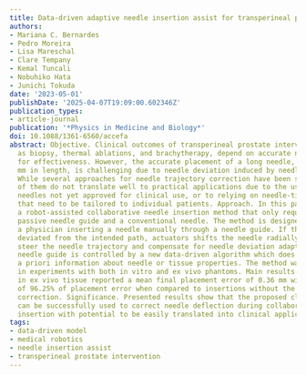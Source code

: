 ```yaml
---
title: Data-driven adaptive needle insertion assist for transperineal prostate interventions
authors:
- Mariana C. Bernardes
- Pedro Moreira
- Lisa Mareschal
- Clare Tempany
- Kemal Tuncali
- Nobuhiko Hata
- Junichi Tokuda
date: '2023-05-01'
publishDate: '2025-04-07T19:09:00.602346Z'
publication_types:
- article-journal
publication: '*Physics in Medicine and Biology*'
doi: 10.1088/1361-6560/accefa
abstract: Objective. Clinical outcomes of transperineal prostate interventions, such
  as biopsy, thermal ablations, and brachytherapy, depend on accurate needle placement
  for effectiveness. However, the accurate placement of a long needle, typically 150-200
  mm in length, is challenging due to needle deviation induced by needle-tissue interaction.
  While several approaches for needle trajectory correction have been studied, many
  of them do not translate well to practical applications due to the use of specialized
  needles not yet approved for clinical use, or to relying on needle-tissue models
  that need to be tailored to individual patients. Approach. In this paper, we present
  a robot-assisted collaborative needle insertion method that only requires an actuated
  passive needle guide and a conventional needle. The method is designed to assist
  a physician inserting a needle manually through a needle guide. If the needle is
  deviated from the intended path, actuators shifts the needle radially in order to
  steer the needle trajectory and compensate for needle deviation adaptively. The
  needle guide is controlled by a new data-driven algorithm which does not require
  a priori information about needle or tissue properties. The method was evaluated
  in experiments with both in vitro and ex vivo phantoms. Main results. The experiments
  in ex vivo tissue reported a mean final placement error of 0.36 mm with a reduction
  of 96.25% of placement error when compared to insertions without the use of assistive
  correction. Significance. Presented results show that the proposed closed-loop formulation
  can be successfully used to correct needle deflection during collaborative manual
  insertion with potential to be easily translated into clinical application.
tags:
- data-driven model
- medical robotics
- needle insertion assist
- transperineal prostate intervention
---
```

